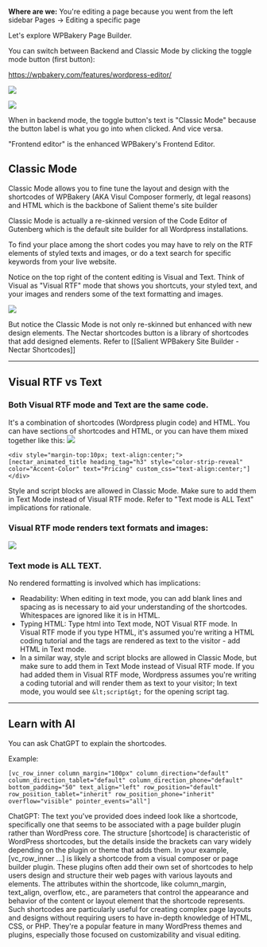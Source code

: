 
**Where are we:**
You're editing a page because you went from the left sidebar Pages -> Editing a specific page

Let's explore WPBakery Page Builder. 

You can switch between Backend and Classic Mode by clicking the toggle mode button (first button):

https://wpbakery.com/features/wordpress-editor/

![](Ym8CNID.png)

![](wPL8JB9.png)


When in backend mode, the toggle button's text is "Classic Mode" because the button label is what you go into when clicked. And vice versa.

"Frontend editor" is the enhanced WPBakery's Frontend Editor.

## Classic Mode

Classic Mode allows you to fine tune the layout and design with the shortcodes of WPBakery (AKA Visul Composer formerly, dt legal reasons) and HTML which is the backbone of Salient theme's site builder

Classic Mode is actually a re-skinned version of the Code Editor of Gutenberg which is the default site builder for all Wordpress installations.

To find your place among the short codes you may have to rely on the RTF elements of styled texts and images, or do a text search for specific keywords from your live website.

Notice on the top right of the content editing is Visual and Text. Think of Visual as "Visual RTF" mode that shows you shortcuts, your styled text, and your images and renders some of the text formatting and images.


![](HYlCxhm.png)

But notice the Classic Mode is not only re-skinned but enhanced with new design elements. The Nectar shortcodes button is a library of shortcodes that add designed elements. Refer to [[Salient WPBakery Site Builder - Nectar Shortcodes]]

----

## Visual RTF vs Text

### Both Visual RTF mode and Text are the same code. 
It's a combination of shortcodes (Wordpress plugin code) and HTML. You can have sections of shortcodes and HTML, or you can have them mixed together like this:
![](BhpWZTc.png)

```
<div style="margin-top:10px; text-align:center;">[nectar_animated_title heading_tag="h3" style="color-strip-reveal" color="Accent-Color" text="Pricing" custom_css="text-align:center;"]</div>
```

Style and script blocks are allowed in Classic Mode. Make sure to add them in Text Mode instead of Visual RTF mode. Refer to "Text mode is ALL Text" implications for rationale.

### Visual RTF mode renders text formats and images:
![](dzBy3ST.png)


### Text mode is ALL TEXT. 
No rendered formatting is involved which has implications:
- Readability: When editing in text mode, you can add blank lines and spacing as is necessary to aid your understanding of the shortcodes. Whitespaces are ignored like it is in HTML.
- Typing HTML: Type html into Text mode, NOT Visual RTF mode. In Visual RTF mode if you type HTML, it's assumed you're writing a HTML coding tutorial and the tags are rendered as text to the visitor - add HTML in Text mode.
- In a similar way, style and script blocks are allowed in Classic Mode, but make sure to add them in Text Mode instead of Visual RTF mode. If you had added them in Visual RTF mode, Wordpress assumes you're writing a coding tutorial and will render them as text to your visitor; In text mode, you would see `&lt;script&gt;` for the opening script tag.


----

## Learn with AI

You can ask ChatGPT to explain the shortcodes.

Example:
```
[vc_row_inner column_margin="100px" column_direction="default" column_direction_tablet="default" column_direction_phone="default" bottom_padding="50" text_align="left" row_position="default" row_position_tablet="inherit" row_position_phone="inherit" overflow="visible" pointer_events="all"]
```

ChatGPT:
The text you've provided does indeed look like a shortcode, specifically one that seems to be associated with a page builder plugin rather than WordPress core. The structure [shortcode] is characteristic of WordPress shortcodes, but the details inside the brackets can vary widely depending on the plugin or theme that adds them.
In your example, [vc_row_inner ...] is likely a shortcode from a visual composer or page builder plugin. These plugins often add their own set of shortcodes to help users design and structure their web pages with various layouts and elements. The attributes within the shortcode, like column_margin, text_align, overflow, etc., are parameters that control the appearance and behavior of the content or layout element that the shortcode represents.
Such shortcodes are particularly useful for creating complex page layouts and designs without requiring users to have in-depth knowledge of HTML, CSS, or PHP. They're a popular feature in many WordPress themes and plugins, especially those focused on customizability and visual editing.